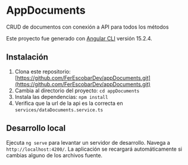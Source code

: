 # AppDocuments

CRUD de documentos con conexión a API para todos los métodos

Este proyecto fue generado con [Angular CLI](https://github.com/angular/angular-cli) versión 15.2.4.

## Instalación

1. Clona este repositorio: [https://github.com/FerEscobarDev/appDocuments.git](https://github.com/FerEscobarDev/appDocuments.git)
2. Cambia al directorio del proyecto: `cd appDocuments`
3. Instala las dependencias: `npm install`
4. Verifica que la url de la api es la correcta en `services/dataDocuments.service.ts`


## Desarrollo local

Ejecuta `ng serve` para levantar un servidor de desarrollo. Navega a `http://localhost:4200/`. La aplicación se recargará automáticamente si cambias alguno de los archivos fuente.


